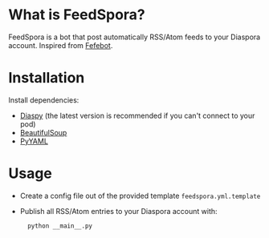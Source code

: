 # What is FeedSpora?

FeedSpora is a bot that post automatically RSS/Atom feeds to your Diaspora account. Inspired from [Fefebot](https://github.com/svbergerem/fefebot).

# Installation

Install dependencies:

- [Diaspy](https://github.com/marekjm/diaspy) (the latest version is recommended if you can't connect to your pod)
- [BeautifulSoup](http://www.crummy.com/software/BeautifulSoup/)
- [PyYAML](http://pyyaml.org)

# Usage
- Create a config file out of the provided template `feedspora.yml.template`
- Publish all RSS/Atom entries to your Diaspora account with:

		python __main__.py
		

